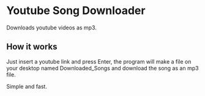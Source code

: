 # Youtube Song Downloader
Downloads youtube videos as mp3.


## How it works
Just insert a youtube link and press Enter, the program will make a file on your desktop named Downloaded_Songs
and download the song as an mp3 file.

Simple and fast.
